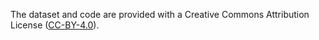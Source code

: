 The dataset and code are provided with a Creative Commons Attribution License ([CC-BY-4.0](https://creativecommons.org/licenses/by/4.0/)).